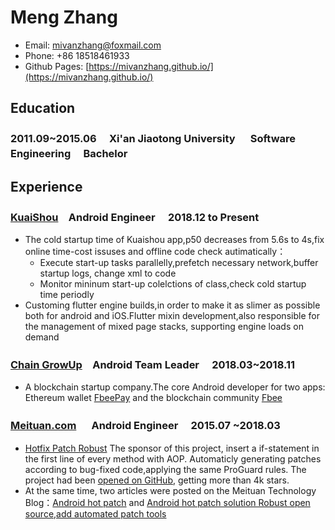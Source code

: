 # Meng Zhang
* Email: mivanzhang@foxmail.com
* Phone:  +86  18518461933
* Github Pages: [https://mivanzhang.github.io/](https://mivanzhang.github.io/)

## Education
### 2011.09~2015.06 　Xi'an Jiaotong University 　 Software Engineering 　Bachelor


## Experience

### [KuaiShou](https://www.kuaishou.com/)　Android Engineer 　2018.12 to Present
* The cold startup time of Kuaishou app,p50 decreases from 5.6s to 4s,fix online time-cost issuses and offline code check autimatically：
   *  Execute start-up tasks parallelly,prefetch necessary network,buffer startup logs, change xml to code
   * Monitor mininum start-up colelctions of class,check cold startup time periodly
* Customing flutter engine builds,in order to make it as slimer as possible both for android and iOS.Flutter mixin development,also responsible for the management of mixed page stacks, supporting engine loads on demand

### [Chain GrowUp](https://www.fbee.one/)　Android Team Leader 　2018.03~2018.11
* A blockchain startup company.The core Android developer for two apps: Ethereum wallet [FbeePay](https://www.fbee.one/fbeepay) and the blockchain community [Fbee](https://www.fbee.one/) 

### [Meituan.com](https://www.meituan.com/) 　 Android Engineer 　2015.07 ~2018.03

* [Hotfix Patch Robust](https://github.com/Meituan-Dianping/Robust)   The sponsor of this project, insert a if-statement in the first line of every method with AOP. Automaticly generating patches according to bug-fixed code,applying the same ProGuard rules. The project had been [opened on GitHub](https://github.com/Meituan-Dianping/Robust), getting more than 4k stars.
*  At the same time, two articles were posted on the Meituan Technology Blog：[Android hot patch](https://tech.meituan.com/android_robust.html) and [Android hot patch solution Robust open source,add automated patch tools](https://tech.meituan.com/android_autopatch.html)